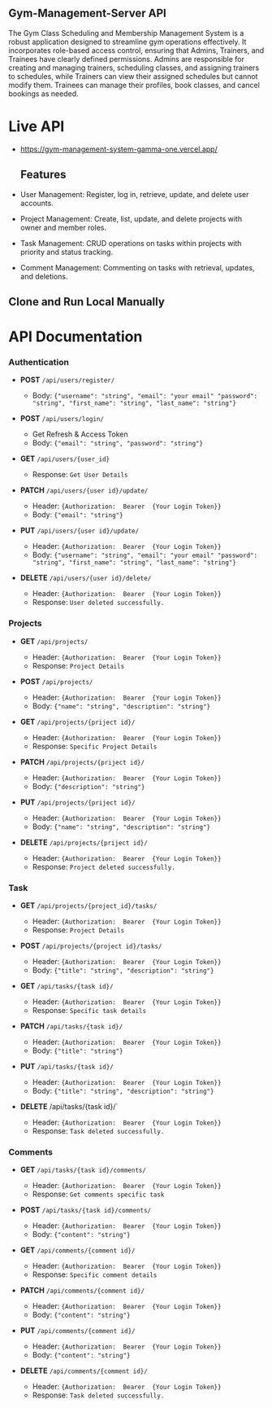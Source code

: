 ## Gym-Management-Server API
The Gym Class Scheduling and Membership Management System is a robust application designed to streamline gym operations effectively. It incorporates role-based access control, ensuring that Admins, Trainers, and Trainees have clearly defined permissions. Admins are responsible for creating and managing trainers, scheduling classes, and assigning trainers to schedules, while Trainers can view their assigned schedules but cannot modify them. Trainees can manage their profiles, book classes, and cancel bookings as needed.

#  Live API 
- https://gym-management-system-gamma-one.vercel.app/

  
  ## Features
- User Management: Register, log in, retrieve, update, and delete user accounts.
- Project Management: Create, list, update, and delete projects with owner and member roles.
- Task Management: CRUD operations on tasks within projects with priority and status tracking.
- Comment Management: Commenting on tasks with retrieval, updates, and deletions.
  

## Clone and Run Local Manually 



# API Documentation

### Authentication

- **POST** `/api/users/register/`
  - Body: `{"username": "string", "email": "your email" "password": "string", "first_name": "string", "last_name": "string"}`
 
    

- **POST** `/api/users/login/`
  - Get Refresh & Access Token
  - Body: `{"email": "string", "password": "string"}`
 
    

 - **GET** `/api/users/{user_id}`
   - Response: `Get User Details`


- **PATCH** `/api/users/{user id}/update/`
    - Header: `{Authorization:  Bearer  {Your Login Token}}`
    - Body: `{"email": "string"}`


- **PUT** `/api/users/{user id}/update/`
    - Header: `{Authorization:  Bearer  {Your Login Token}}`
    - Body: `{"username": "string", "email": "your email" "password": "string", "first_name": "string", "last_name": "string"}`

- **DELETE** `/api/users/{user id}/delete/`
    - Header: `{Authorization:  Bearer  {Your Login Token}}`
    -  Response: `User deleted successfully.`


### Projects
- **GET** `/api/projects/`
    - Header: `{Authorization:  Bearer  {Your Login Token}}`
    - Response: `Project Details`

 - **POST** `/api/projects/`
    - Header: `{Authorization:  Bearer  {Your Login Token}}`
    -  Body: `{"name": "string", "description": "string"}`

 - **GET** `/api/projects/{priject id}/`
    - Header: `{Authorization:  Bearer  {Your Login Token}}`
    - Response: `Specific Project Details`

  - **PATCH** `/api/projects/{priject id}/`
    - Header: `{Authorization:  Bearer  {Your Login Token}}`
    -  Body: `{"description": "string"}`
   
 - **PUT** `/api/projects/{priject id}/`
    - Header: `{Authorization:  Bearer  {Your Login Token}}`
    -  Body: `{"name": "string", "description": "string"}`
  
  - **DELETE** `/api/projects/{priject id}/`
    - Header: `{Authorization:  Bearer  {Your Login Token}}`
    -  Response: `Project deleted successfully.`


### Task
- **GET** `/api/projects/{project_id}/tasks/`
    - Header: `{Authorization:  Bearer  {Your Login Token}}`
    - Response: `Project Details`



 - **POST** `/api/projects/{project id}/tasks/`
    - Header: `{Authorization:  Bearer  {Your Login Token}}`
    -  Body: `{"title": "string", "description": "string"}`

 
 - **GET** `/api/tasks/{task id}/`
    - Header: `{Authorization:  Bearer  {Your Login Token}}`
    - Response: `Specific task details` 


 - **PATCH** `/api/tasks/{task id}/`
    - Header: `{Authorization:  Bearer  {Your Login Token}}`
    -  Body: `{"title": "string"}`
  
   
 - **PUT** `/api/tasks/{task id}/`
    - Header: `{Authorization:  Bearer  {Your Login Token}}`
    -  Body: `{"title": "string", "description": "string"}`
  
  - **DELETE**  /api/tasks/{task id}/`
    - Header: `{Authorization:  Bearer  {Your Login Token}}`
    -  Response: `Task deleted successfully.`



  ### Comments
- **GET** `/api/tasks/{task id}/comments/`
    - Header: `{Authorization:  Bearer  {Your Login Token}}`
    - Response: `Get comments specific task`


 - **POST** `/api/tasks/{task id}/comments/`
    - Header: `{Authorization:  Bearer  {Your Login Token}}`
    -  Body: `{"content": "string"}`

- **GET** `/api/comments/{comment id}/`
    - Header: `{Authorization:  Bearer  {Your Login Token}}`
    - Response: `Specific comment details`

 - **PATCH** `/api/comments/{comment id}/`
    - Header: `{Authorization:  Bearer  {Your Login Token}}`
    -  Body: `{"content": "string"}`
   
 - **PUT** `/api/comments/{comment id}/`
    - Header: `{Authorization:  Bearer  {Your Login Token}}`
    -  Body: `{"content": "string"}`

      
  - **DELETE**  `/api/comments/{comment id}/`
    - Header: `{Authorization:  Bearer  {Your Login Token}}`
    -  Response: `Task deleted successfully.`
